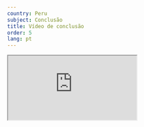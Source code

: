 ```yaml
---
country: Peru
subject: Conclusão
title: Vídeo de conclusão
order: 5
lang: pt
---
```

<div class="media-wrapper">
    <div class="video">
        <iframe src="https://tube.switch.ch/embed/2985c960"  allowfullscreen></iframe>
    </div>
</div>
